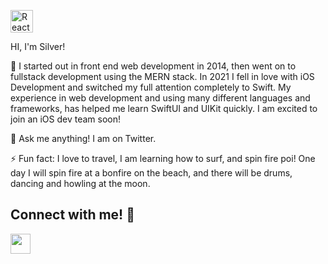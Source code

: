 <a href="https://swift.org/" target="_blank" rel="noreferrer"><img src="https://cdn.jsdelivr.net/gh/devicons/devicon/icons/swift/swift-original.svg" width="36" height="36" alt="React" /></a>

HI, I'm Silver!     



 🔭 I started out in front end web development in 2014, then went on to fullstack development using the MERN stack. 
 In 2021 I fell in love with iOS Development and switched my full attention completely to Swift. My experience in web development and using many different languages and frameworks, has helped me learn SwiftUI and UIKit quickly. I am excited to join an iOS dev team soon!

 💬 Ask me anything! I am on Twitter.
 

 ⚡ Fun fact: I love to travel, I am learning how to surf, and spin fire poi! One day I will spin fire at a bonfire on the beach, and there will be drums, dancing and howling at the moon.
 
 
 
 
 ## Connect with me!  :call_me_hand:
<p align="left">
<a href="https://www.twitter.com/silver_rooney" target="_blank" rel="noreferrer"><img src="https://raw.githubusercontent.com/danielcranney/readme-generator/main/public/icons/socials/twitter.svg" width="32" height="32" /></a></p>

